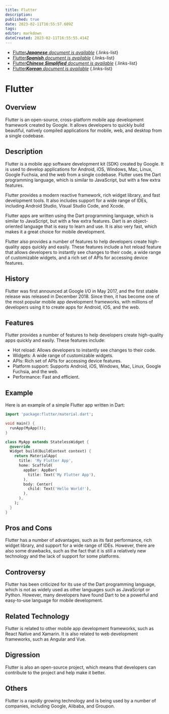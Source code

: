 ```yaml
---
title: Flutter
description: 
published: true
date: 2023-02-11T16:55:57.609Z
tags: 
editor: markdown
dateCreated: 2023-02-11T16:55:55.414Z
---
```


- [Flutter***Japanese** document is available*](/ja/Knowledge-base/Dictionary/flutter)
{.links-list}
- [Flutter***Spanish** document is available*](/es/Knowledge-base/Dictionary/flutter)
{.links-list}
- [Flutter***Chinese Simplified** document is available*](/zh/Knowledge-base/Dictionary/flutter)
{.links-list}
- [Flutter***Korean** document is available*](/ko/Knowledge-base/Dictionary/flutter)
{.links-list}


# Flutter

## Overview
Flutter is an open-source, cross-platform mobile app development framework created by Google. It allows developers to quickly build beautiful, natively compiled applications for mobile, web, and desktop from a single codebase.

## Description
Flutter is a mobile app software development kit (SDK) created by Google. It is used to develop applications for Android, iOS, Windows, Mac, Linux, Google Fuchsia, and the web from a single codebase. Flutter uses the Dart programming language, which is similar to JavaScript, but with a few extra features.

Flutter provides a modern reactive framework, rich widget library, and fast development tools. It also includes support for a wide range of IDEs, including Android Studio, Visual Studio Code, and Xcode.

Flutter apps are written using the Dart programming language, which is similar to JavaScript, but with a few extra features. Dart is an object-oriented language that is easy to learn and use. It is also very fast, which makes it a great choice for mobile development.

Flutter also provides a number of features to help developers create high-quality apps quickly and easily. These features include a hot reload feature that allows developers to instantly see changes to their code, a wide range of customizable widgets, and a rich set of APIs for accessing device features.

## History
Flutter was first announced at Google I/O in May 2017, and the first stable release was released in December 2018. Since then, it has become one of the most popular mobile app development frameworks, with millions of developers using it to create apps for Android, iOS, and the web.

## Features
Flutter provides a number of features to help developers create high-quality apps quickly and easily. These features include:
- Hot reload: Allows developers to instantly see changes to their code.
- Widgets: A wide range of customizable widgets.
- APIs: Rich set of APIs for accessing device features.
- Platform support: Supports Android, iOS, Windows, Mac, Linux, Google Fuchsia, and the web.
- Performance: Fast and efficient.

## Example
Here is an example of a simple Flutter app written in Dart:

```dart
import 'package:flutter/material.dart';

void main() {
  runApp(MyApp());
}

class MyApp extends StatelessWidget {
  @override
  Widget build(BuildContext context) {
    return MaterialApp(
      title: 'My Flutter App',
      home: Scaffold(
        appBar: AppBar(
          title: Text('My Flutter App'),
        ),
        body: Center(
          child: Text('Hello World!'),
        ),
      ),
    );
  }
}
```

## Pros and Cons
Flutter has a number of advantages, such as its fast performance, rich widget library, and support for a wide range of IDEs. However, there are also some drawbacks, such as the fact that it is still a relatively new technology and the lack of support for some platforms.

## Controversy
Flutter has been criticized for its use of the Dart programming language, which is not as widely used as other languages such as JavaScript or Python. However, many developers have found Dart to be a powerful and easy-to-use language for mobile development.

## Related Technology
Flutter is related to other mobile app development frameworks, such as React Native and Xamarin. It is also related to web development frameworks, such as Angular and Vue.

## Digression
Flutter is also an open-source project, which means that developers can contribute to the project and help make it better.

## Others
Flutter is a rapidly growing technology and is being used by a number of companies, including Google, Alibaba, and Groupon.